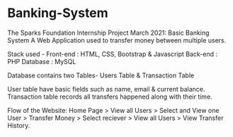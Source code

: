 # Banking-System
The Sparks Foundation Internship Project March 2021: Basic Banking System
A Web Application used to transfer money between multiple users.

Stack used - Front-end : HTML, CSS, Bootstrap & Javascript Back-end : PHP Database : MySQL

Database contains two Tables- Users Table & Transaction Table

  User table have basic fields such as name, email & current balance.
  Transaction table records all transfers happened along with their time.

Flow of the Website: Home Page > View all Users > Select and View one User > Transfer Money > Select reciever > View all Users > View Transfer History.
